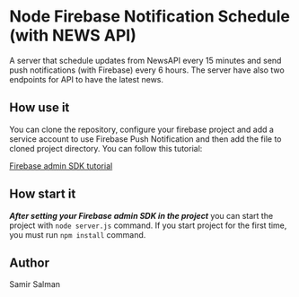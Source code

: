 # Node Firebase Notification Schedule (with NEWS API)

A server that schedule updates from NewsAPI every 15 minutes and send push notifications (with Firebase) every 6 hours. The server have also two endpoints for API to have the latest news.


## How use it

You can clone the repository, configure your firebase project and add a service account to use Firebase Push Notification and then add the file to cloned project directory.
You can follow this tutorial:

<a href="https://firebase.google.com/docs/admin/setup">Firebase admin SDK tutorial</a>


## How start it

***After setting your Firebase admin SDK in the project*** you can start the project with `node server.js` command. If you start project for the first time, you must run `npm install` command.


## Author

Samir Salman
